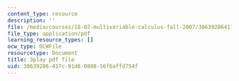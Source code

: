 ```yaml
---
content_type: resource
description: ''
file: /media/courses/18-02-multivariable-calculus-fall-2007/38639286417c91d6080856f6affd754f_44R5HgbrUmc.pdf
file_type: application/pdf
learning_resource_types: []
ocw_type: OCWFile
resourcetype: Document
title: 3play pdf file
uid: 38639286-417c-91d6-0808-56f6affd754f
---
```

